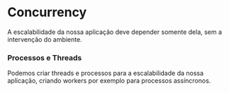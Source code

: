 # Concurrency

A escalabilidade da nossa aplicação deve depender somente dela, sem a intervenção do ambiente.

### Processos e Threads

Podemos criar threads e processos para a escalabilidade da nossa aplicação, criando workers por exemplo para processos
assíncronos.
